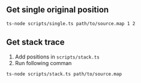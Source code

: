 ## Get single original position

```bash
ts-node scripts/single.ts path/to/source.map 1 2
```

## Get stack trace

1. Add positions in `scripts/stack.ts`
2. Run following comman

```bash
ts-node scripts/stack.ts path/to/source.map
```
